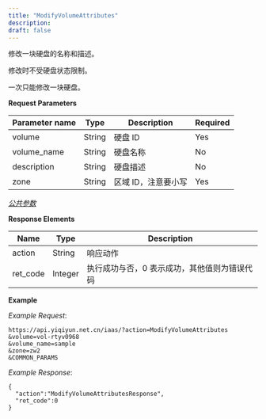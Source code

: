 ```yaml
---
title: "ModifyVolumeAttributes"
description: 
draft: false
---
```




修改一块硬盘的名称和描述。

修改时不受硬盘状态限制。

一次只能修改一块硬盘。

**Request Parameters**

| Parameter name | Type | Description | Required |
| --- | --- | --- | --- |
| volume | String | 硬盘 ID | Yes |
| volume_name | String | 硬盘名称 | No |
| description | String | 硬盘描述 | No |
| zone | String | 区域 ID，注意要小写 | Yes |

[_公共参数_](../../../parameters/)

**Response Elements**

| Name | Type | Description |
| --- | --- | --- |
| action | String | 响应动作 |
| ret_code | Integer | 执行成功与否，0 表示成功，其他值则为错误代码 |

**Example**

_Example Request_:

```
https://api.yiqiyun.net.cn/iaas/?action=ModifyVolumeAttributes
&volume=vol-rtyv0968
&volume_name=sample
&zone=zw2
&COMMON_PARAMS
```

_Example Response_:

```
{
  "action":"ModifyVolumeAttributesResponse",
  "ret_code":0
}
```
